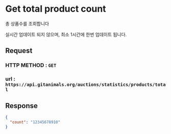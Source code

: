 # Get total product count

총 상품수를 조회합니다

실시간 업데이트 되지 않으며, 최소 1시간에 한번 업데이트 됩니다.    

## Request
### HTTP METHOD : `GET`
### url : `https://api.gitanimals.org/auctions/statistics/products/total`

## Response

```json
{
  "count": "12345678910"
}
```
